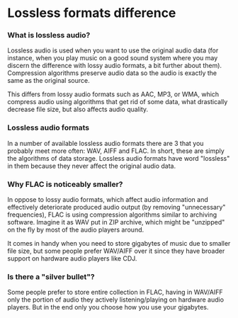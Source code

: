 # Lossless formats difference

### What is lossless audio?

Lossless audio is used when you want to use the original audio data \(for instance, when you play music on a good sound system where you may discern the difference with lossy audio formats, a bit further about them\). Compression algorithms preserve audio data so the audio is exactly the same as the original source.

This differs from lossy audio formats such as AAC, MP3, or WMA, which compress audio using algorithms that get rid of some data, what drastically decrease file size, but also affects audio quality.

### Lossless audio formats

In a number of available lossless audio formats there are 3 that you probably meet more often: WAV, AIFF and FLAC. In short, these are simply the algorithms of data storage. Lossless audio formats have word "lossless" in them because they never affect the original audio data.

### Why FLAC is noticeably smaller?

In oppose to lossy audio formats, which affect audio information and effectively deteriorate produced audio output \(by removing "unnecessary" frequencies\), FLAC is using compression algorithms similar to archiving software. Imagine it as WAV put in ZIP archive, which might be "unzipped" on the fly by most of the audio players around.

It comes in handy when you need to store gigabytes of music due to smaller file size, but some people prefer WAV/AIFF over it since they have broader support on hardware audio players like CDJ.

### Is there a "silver bullet"?

Some people prefer to store entire collection in FLAC, having in WAV/AIFF only the portion of audio they actively listening/playing on hardware audio players. But in the end only you choose how you use your gigabytes.


